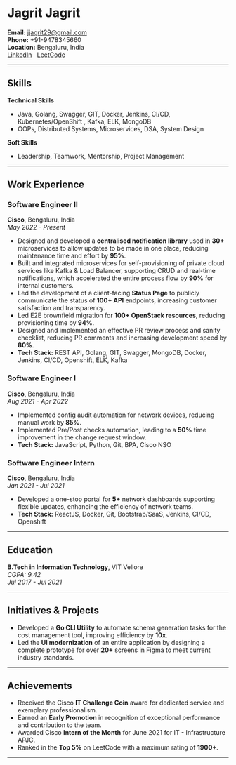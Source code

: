 # Jagrit Jagrit

**Email:** [jjagrit29@gmail.com](mailto:jjagrit29@gmail.com)  
**Phone:** +91-9478345660  
**Location:** Bengaluru, India  
[LinkedIn](https://www.linkedin.com/in/jagrit07/) &nbsp; [LeetCode](https://leetcode.com/u/jagrit_07/)

---

## Skills

**Technical Skills**

- Java, Golang, Swagger, GIT, Docker, Jenkins, CI/CD, Kubernetes/OpenShift , Kafka, ELK, MongoDB
- OOPs, Distributed Systems, Microservices, DSA, System Design

**Soft Skills**

- Leadership, Teamwork, Mentorship, Project Management

---

## Work Experience

### **Software Engineer II**
**Cisco**, Bengaluru, India  
*May 2022 - Present*

- Designed and developed a **centralised notification library** used in **30+** microservices to allow updates to be made in one place, reducing maintenance time and effort by **95%**.
- Built and integrated microservices for self-provisioning of private cloud services like Kafka & Load Balancer, supporting CRUD and real-time notifications, which accelerated the entire process flow by **90%** for internal customers.
- Led the development of a client-facing **Status Page** to publicly communicate the status of **100+ API** endpoints, increasing customer satisfaction and transparency.
- Led E2E brownfield migration for **100+ OpenStack resources**, reducing provisioning time by **94%**.
- Designed and implemented an effective PR review process and sanity checklist, reducing PR comments and increasing development speed by **80%**.
- **Tech Stack:** REST API, Golang, GIT, Swagger, MongoDB, Docker, Jenkins, CI/CD, Openshift, ELK, Kafka

### **Software Engineer I**
**Cisco**, Bengaluru, India  
*Aug 2021 - Apr 2022*

- Implemented config audit automation for network devices, reducing manual work by **85%**.
- Implemented Pre/Post checks automation, leading to a **50%** time improvement in the change request window.
- **Tech Stack:** JavaScript, Python, Git, BPA, Cisco NSO

### **Software Engineer Intern**
**Cisco**, Bengaluru, India  
*Jan 2021 - Jul 2021*

- Developed a one-stop portal for **5+** network dashboards supporting flexible updates, enhancing the efficiency of network teams.
- **Tech Stack:** ReactJS, Docker, Git, Bootstrap/SaaS, Jenkins, CI/CD, Openshift

---

## Education

**B.Tech in Information Technology**, VIT Vellore  
*CGPA: 9.42*  
*Jul 2017 - Jul 2021*

---

## Initiatives & Projects

- Developed a **Go CLI Utility** to automate schema generation tasks for the cost management tool, improving efficiency by **10x**.
- Led the **UI modernization** of an entire application by designing a complete prototype for over **20+** screens in Figma to meet current industry standards.

---

## Achievements

- Received the Cisco **IT Challenge Coin** award for dedicated service and exemplary professionalism.
- Earned an **Early Promotion** in recognition of exceptional performance and contribution to the team.
- Awarded Cisco **Intern of the Month** for June 2021 for IT - Infrastructure APJC.
- Ranked in the **Top 5%** on LeetCode with a maximum rating of **1900+**.

---
